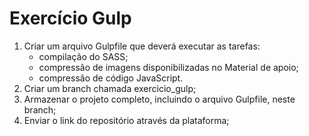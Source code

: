 # Exercício Gulp

1) Criar um arquivo Gulpfile que deverá executar as tarefas:
    - compilação do SASS;
    - compressão de imagens disponibilizadas no Material de apoio;
    - compressão de código JavaScript.
2) Criar um branch chamada exercicio_gulp;
3) Armazenar o projeto completo, incluindo o arquivo Gulpfile, neste branch;
4) Enviar o link do repositório através da plataforma;
